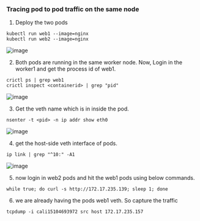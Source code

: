 ### Tracing pod to pod traffic on the same node

1. Deploy the two pods
```
kubectl run web1 --image=nginx
kubectl run web2 --image=nginx
```
![image](https://github.com/user-attachments/assets/b647409d-0d9c-4f1a-b7f1-cb1ec4c61b2a)

2. Both pods are running in the same worker node. Now, Login in the worker1 and get the process id of web1.
```
crictl ps | grep web1
crictl inspect <containerid> | grep "pid"
```
![image](https://github.com/user-attachments/assets/e1f78ba2-a770-4a90-a7c0-b1084bf39305)

3. Get the veth name which is in inside the pod.
```
nsenter -t <pid> -n ip addr show eth0
```
![image](https://github.com/user-attachments/assets/143b22cc-1314-4b6c-9b29-09d3981fd237)

4. get the host-side veth interface of pods. 
```
ip link | grep "^10:" -A1
```
![image](https://github.com/user-attachments/assets/c958a45f-5f4d-4c1e-bdfd-944a871cbd49)

5. now login in web2 pods and hit the web1 pods using below commands.
```
while true; do curl -s http://172.17.235.139; sleep 1; done
```
6. we are already having the pods web1 veth. So capture the traffic 
```
tcpdump -i cali15104693972 src host 172.17.235.157
```





